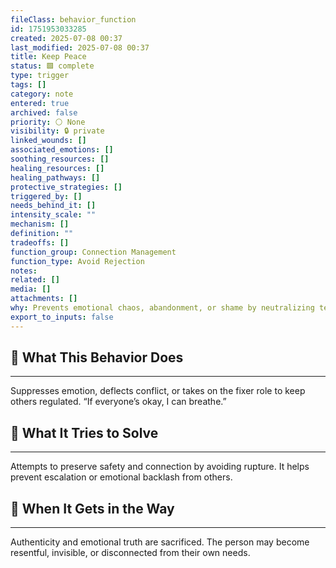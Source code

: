 ```yaml
---
fileClass: behavior_function
id: 1751953033285
created: 2025-07-08 00:37
last_modified: 2025-07-08 00:37
title: Keep Peace
status: 🟩 complete
type: trigger
tags: []
category: note
entered: true
archived: false
priority: ⚪ None
visibility: 🔒 private
linked_wounds: []
associated_emotions: []
soothing_resources: []
healing_resources: []
healing_pathways: []
protective_strategies: []
triggered_by: []
needs_behind_it: []
intensity_scale: ""
mechanism: []
definition: ""
tradeoffs: []
function_group: Connection Management
function_type: Avoid Rejection
notes: 
related: []
media: []
attachments: []
why: Prevents emotional chaos, abandonment, or shame by neutralizing tension. Common in households with conflict, volatility, or emotional immaturity.
export_to_inputs: false
---
```


## 🧠 What This Behavior Does
---
Suppresses emotion, deflects conflict, or takes on the fixer role to keep others regulated. “If everyone’s okay, I can breathe.”

## 🔁 What It Tries to Solve
---
Attempts to preserve safety and connection by avoiding rupture. It helps prevent escalation or emotional backlash from others.

## 🚧 When It Gets in the Way
---
Authenticity and emotional truth are sacrificed. The person may become resentful, invisible, or disconnected from their own needs.
